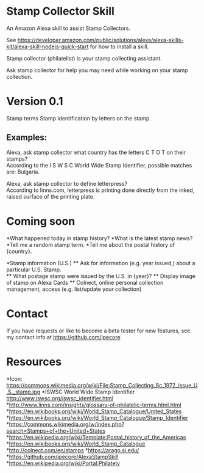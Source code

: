 # Stamp Collector Skill
An Amazon Alexa skill to assist Stamp Collectors.


See https://developer.amazon.com/public/solutions/alexa/alexa-skills-kit/alexa-skill-nodejs-quick-start for how to install a skill.


Stamp collector (philatelist) is your stamp collecting assistant.

Ask stamp collector for help you may need while working on your stamp collection.

# Version 0.1  
Stamp terms
Stamp identification by letters on the stamp.
 
## Examples:
Alexa, ask stamp collector what country has the letters C T O T  on their stamps?  
According to the I S W S C World Wide Stamp Identifier, possible matches are:  Bulgaria. 

Alexa, ask stamp collector  to define letterpress?  
According to linns.com, letterpress is  printing done directly from the inked, raised surface of the printing plate.


# Coming soon  
*What happened today in stamp history?
*What is the latest stamp news?
*Tell me a random stamp term.
*Tell me about the postal history of {country}.

*Stamp information (U.S.) 
** Ask for information (e.g. year issued,) about a particular U.S. Stamp.  
** What postage stamp were issued by the U.S. in {year}?
** Display image of stamp on Alexa Cards
** Colnect, online personal collection management, access (e.g. list/update your collection)



# Contact 
If you have requests or like to become a beta tester for new features, see my contact info at https://github.com/jpecore

# Resources 
*Icon: https://commons.wikimedia.org/wiki/File:Stamp_Collecting_8c_1972_issue_U.S._stamp.jpg
*ISWSC World Wide Stamp Identifier  http://www.iswsc.org/iswsc_identifier.html
*http://www.linns.com/insights/glossary-of-philatelic-terms.html.html
*https://en.wikibooks.org/wiki/World_Stamp_Catalogue/United_States
*https://en.wikibooks.org/wiki/World_Stamp_Catalogue/Stamp_Identifier
*https://commons.wikimedia.org/w/index.php?search=Stamps+of+the+United+States
*https://en.wikipedia.org/wiki/Template:Postal_history_of_the_Americas
*https://en.wikibooks.org/wiki/World_Stamp_Catalogue
*http://colnect.com/en/stamps 
*https://arago.si.edu/
*https://github.com/jpecore/AlexaStampSkill
*https://en.wikipedia.org/wiki/Portal:Philately 